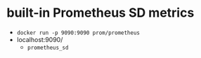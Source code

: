 # built-in Prometheus SD metrics
* `docker run -p 9090:9090 prom/prometheus`
* localhost:9090/
  * `prometheus_sd`
 